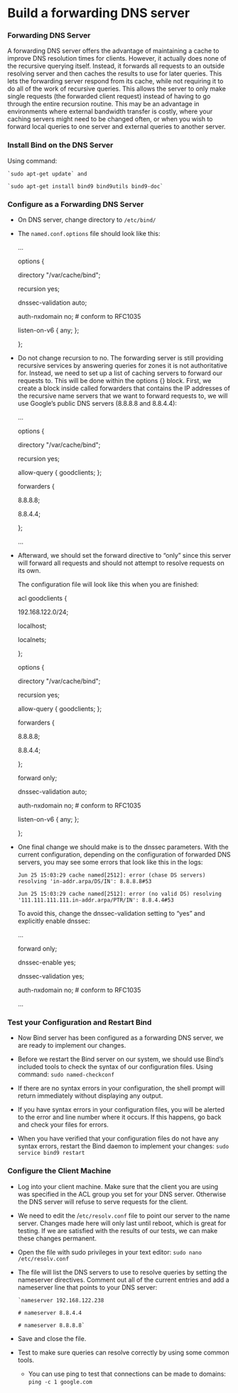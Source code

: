 # Build a forwarding DNS server

### Forwarding DNS Server

  A forwarding DNS server offers the advantage of maintaining a cache to improve DNS resolution times for clients. However, it actually does none of the recursive querying itself. Instead, it forwards all requests to an outside resolving server and then caches the results to use for later queries. This lets the forwarding server respond from its cache, while not requiring it to do all of the work of recursive queries. This allows the server to only make single requests (the forwarded client request) instead of having to go through the entire recursion routine. This may be an advantage in environments where external bandwidth transfer is costly, where your caching servers might need to be changed often, or when you wish to forward local queries to one server and external queries to another server.

### Install Bind on the DNS Server

  Using command: 
  
    `sudo apt-get update` and 
    
    `sudo apt-get install bind9 bind9utils bind9-doc`
    
### Configure as a Forwarding DNS Server

  - On DNS server, change directory to  `/etc/bind/`
  
  - The `named.conf.options` file should look like this:

    ...
    
    options {
      
       directory "/var/cache/bind";

       recursion yes;

       dnssec-validation auto;

       auth-nxdomain no;    # conform to RFC1035
              
       listen-on-v6 { any; };
       
    }; 
      
  - Do not change recursion to no. The forwarding server is still providing recursive services by answering queries for zones it is not authoritative for. Instead, we need to set up a list of caching servers to forward our requests to. This will be done within the options {} block. First, we create a block inside called forwarders that contains the IP addresses of the recursive name servers that we want to forward requests to, we will use Google’s public DNS servers (8.8.8.8 and 8.8.4.4):

    ...
    
    options {
      
       directory "/var/cache/bind";

       recursion yes;
              
       allow-query { goodclients; };

       forwarders {
       
       8.8.8.8;
           
       8.8.4.4;
       
       };
       
    ...
      
  - Afterward, we should set the forward directive to “only” since this server will forward all requests and should not attempt to resolve requests on its own.

    The configuration file will look like this when you are finished:

      acl goodclients {
      
       192.168.122.0/24;
              
       localhost;
              
       localnets;
      
      };

      options {
      
       directory "/var/cache/bind";

       recursion yes;
              
       allow-query { goodclients; };

       forwarders {
       
       8.8.8.8;
               
       8.8.4.4;
       
       };
       
       forward only;

       dnssec-validation auto;

       auth-nxdomain no;    # conform to RFC1035
              
       listen-on-v6 { any; };
       
      };
      
  - One final change we should make is to the dnssec parameters. With the current configuration, depending on the configuration of forwarded DNS servers, you may see some errors that look like this in the logs:

    `Jun 25 15:03:29 cache named[2512]: error (chase DS servers) resolving 'in-addr.arpa/DS/IN': 8.8.8.8#53`
    
    `Jun 25 15:03:29 cache named[2512]: error (no valid DS) resolving '111.111.111.111.in-addr.arpa/PTR/IN': 8.8.4.4#53`
    
    To avoid this, change the dnssec-validation setting to “yes” and explicitly enable dnssec:

      ...
      
      forward only;

      dnssec-enable yes;
      
      dnssec-validation yes;

      auth-nxdomain no;    # conform to RFC1035
      
      ...
      

### Test your Configuration and Restart Bind

   - Now Bind server has been configured as a forwarding DNS server, we are ready to implement our changes.

   - Before we restart the Bind server on our system, we should use Bind’s included tools to check the syntax of our configuration files. Using command: `sudo named-checkconf`
   
   - If there are no syntax errors in your configuration, the shell prompt will return immediately without displaying any output.

   - If you have syntax errors in your configuration files, you will be alerted to the error and line number where it occurs. If this happens, go back and check your files for errors.

   - When you have verified that your configuration files do not have any syntax errors, restart the Bind daemon to implement your changes: `sudo service bind9 restart`
   
### Configure the Client Machine

   - Log into your client machine. Make sure that the client you are using was specified in the ACL group you set for your DNS server. Otherwise the DNS server will refuse to serve requests for the client.

   - We need to edit the /`etc/resolv.conf` file to point our server to the name server. Changes made here will only last until reboot, which is great for testing. If we are satisfied with the results of our tests, we can make these changes permanent.

   - Open the file with sudo privileges in your text editor: `sudo nano /etc/resolv.conf`
   
   - The file will list the DNS servers to use to resolve queries by setting the nameserver directives. Comment out all of the current entries and add a nameserver line that points to your DNS server:

         `nameserver 192.168.122.238
   
         # nameserver 8.8.4.4
   
         # nameserver 8.8.8.8`
   
   - Save and close the file.

   - Test to make sure queries can resolve correctly by using some common tools.

      - You can use ping to test that connections can be made to domains: `ping -c 1 google.com`
